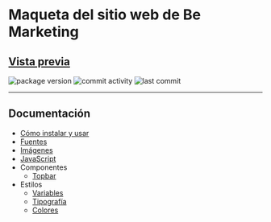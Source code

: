 # Maqueta del sitio web de Be Marketing

## **[Vista previa](https://kenza.ar/bemarketing/build/)**

![package version](https://img.shields.io/github/package-json/v/kenzaflow/bemarketing)
![commit activity](https://img.shields.io/github/commit-activity/w/kenzaflow/bemarketing)
![last commit](https://img.shields.io/github/last-commit/kenzaflow/bemarketing)

---

## Documentación

- [Cómo instalar y usar](./docs/usage.md)
- [Fuentes](./docs/assets/fonts.md)
- [Imágenes](./docs/assets/img.md)
- [JavaScript](./docs/javascript.md)
- Componentes
  - [Topbar](./docs/components/topbar.md)
- Estilos
  - [Variables](./docs/style/vars.md)
  - [Tipografía](./docs/style/typography.md)
  - [Colores](./docs/style/colors.md)
